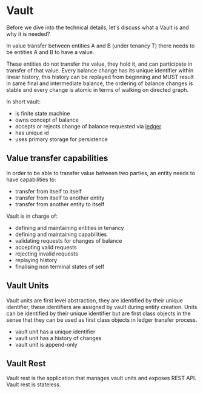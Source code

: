 # Vault

Before we dive into the technical details, let's discuss what a Vault is and why it is needed?

In value transfer between entities A and B (under tenancy T) there needs to be entities A and B to have a value.

These entities do not transfer the value, they hold it, and can participate in transfer of that value. Every balance change has its unique identifier within linear history, this history can be replayed from beginning and MUST result in same final and intermediate balance, the ordering of balance changes is stable and every change is atomic in terms of walking on directed graph.

In short vault:
- is finite state machine
- owns concept of balance
- accepts or rejects change of balance requested via [ledger](ledger.md)
- has unique id
- uses primary storage for persistence

## Value transfer capabilities

In order to be able to transfer value between two parties, an entity needs to have capabilities to:
- transfer from itself to itself
- transfer from itself to another entity
- transfer from another entity to itself

Vault is in charge of:
- defining and maintaining entities in tenancy
- defining and maintaining capabilities
- validating requests for changes of balance
- accepting valid requests
- rejecting invalid requests
- replaying history
- finalising non terminal states of self

## Vault Units

Vault units are first level abstraction, they are identified by their unique identifier, these identifiers are assigned by vault during entity creation. Units can be identified by their unique identifier but are first class objects in the sense that they can be used as first class objects in ledger transfer process.

- vault unit has a unique identifier
- vault unit has a history of changes
- vault unit is append-only

## Vault Rest

Vault rest is the application that manages vault units and exposes REST API. Vault rest is stateless.
